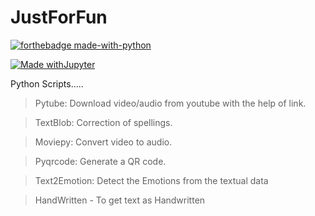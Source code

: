 # JustForFun
[![forthebadge made-with-python](http://ForTheBadge.com/images/badges/made-with-python.svg)](https://www.python.org/)

[![Made withJupyter](https://img.shields.io/badge/Made%20with-Jupyter-orange?style=for-the-badge&logo=Jupyter)](https://jupyter.org/try)

Python Scripts.....

>Pytube: Download video/audio from youtube with the help of link.

>TextBlob: Correction of spellings.

>Moviepy: Convert video to audio.

>Pyqrcode: Generate a QR code.

>Text2Emotion: Detect the Emotions from the textual data

>HandWritten - To get text as Handwritten
